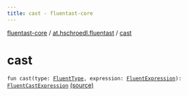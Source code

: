 ```yaml
---
title: cast - fluentast-core
---
```


[fluentast-core](../index.html) / [at.hschroedl.fluentast](index.html) / [cast](.)

# cast

`fun cast(type: `[`FluentType`](../at.hschroedl.fluentast.ast.type/-fluent-type/index.html)`, expression: `[`FluentExpression`](../at.hschroedl.fluentast.ast.expression/-fluent-expression/index.html)`): `[`FluentCastExpression`](../at.hschroedl.fluentast.ast.expression/-fluent-cast-expression/index.html) [(source)](https://github.com/hschroedl/FluentAST/tree/master/core/src/main/kotlin//at.hschroedl.fluentast/Fluentast.kt#L306)